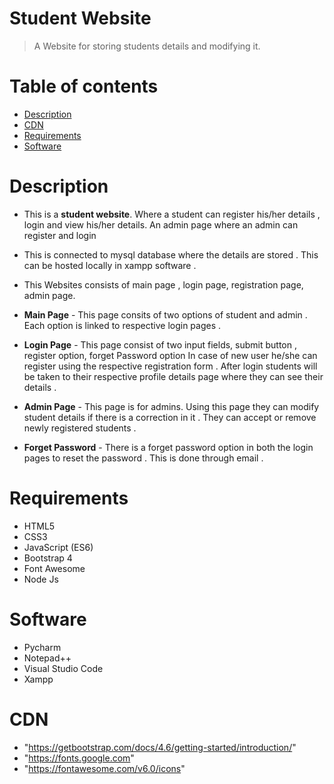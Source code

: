 # Student Website
 >A Website for storing students details and modifying it.
# Table of contents
* [Description](#description)
* [CDN](#cdn)
* [Requirements](#requirements)
* [Software](#software)
 # <a name = "#description"></a>Description
  * This is a **student website**. Where a student can register his/her details , login and view his/her details. 
  An admin page where an admin can register and login 
  * This is connected to mysql database where the details are stored . This can be hosted locally 
  in xampp software . 
  * This Websites consists of main page , login page, registration page, admin page.
  * **Main Page** - This page consits of two options of student and admin . Each option is linked to respective
                    login pages .
                    
                    
  * **Login Page** - This page consist of two input fields, submit button , register option, forget Password option
                     In case of new user he/she can register using the respective registration form . After login students
                     will be taken to their respective profile details page where they can see their details .
                     
                     
  * **Admin Page** - This page is for admins. Using this page they can modify student details if there
                     is a correction in it . They can accept or remove newly registered students .
                     
        
  * **Forget Password** - There is a forget password option in both the login pages to reset the password .
                          This is done through email . 
  
 # <a name = "#requirements"></a>Requirements
 * HTML5
 * CSS3
 * JavaScript (ES6)
 * Bootstrap 4
 * Font Awesome
 * Node Js

 # <a name = "#software"></a>Software
 * Pycharm
 * Notepad++
 * Visual Studio Code
 * Xampp

 # <a name = "#cdn"></a>CDN
* "https://getbootstrap.com/docs/4.6/getting-started/introduction/"
* "https://fonts.google.com"
* "https://fontawesome.com/v6.0/icons"
